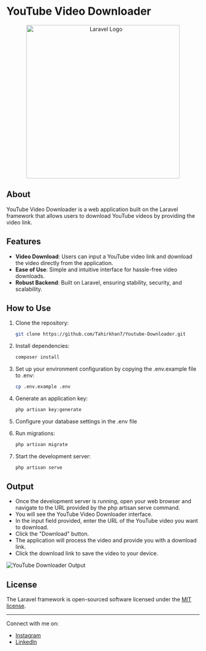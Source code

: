 # YouTube Video Downloader

<p align="center">
  <img src="https://raw.githubusercontent.com/laravel/art/master/logo-lockup/5%20SVG/2%20CMYK/1%20Full%20Color/laravel-logolockup-cmyk-red.svg" width="400" alt="Laravel Logo">
</p>

## About

YouTube Video Downloader is a web application built on the Laravel framework that allows users to download YouTube videos by providing the video link.

## Features

- **Video Download**: Users can input a YouTube video link and download the video directly from the application.
- **Ease of Use**: Simple and intuitive interface for hassle-free video downloads.
- **Robust Backend**: Built on Laravel, ensuring stability, security, and scalability.

## How to Use

1. Clone the repository:

   ```bash
   git clone https://github.com/Tahirkhan7/Youtube-Downloader.git

2. Install dependencies:

   ```bash
   composer install

3. Set up your environment configuration by copying the .env.example file to .env:

    ```bash
   cp .env.example .env

4. Generate an application key:

   ```bash
   php artisan key:generate

5. Configure your database settings in the .env file

6. Run migrations:

    ```bash
   php artisan migrate

7. Start the development server:

    ```bash
   php artisan serve

## Output
- Once the development server is running, open your web browser and navigate to the URL provided by the php artisan serve command.
- You will see the YouTube Video Downloader interface.
- In the input field provided, enter the URL of the YouTube video you want to download.
- Click the "Download" button.
- The application will process the video and provide you with a download link.
- Click the download link to save the video to your device.

![YouTube Downloader Output](public/ytd.png)

## License

The Laravel framework is open-sourced software licensed under the [MIT license](https://opensource.org/licenses/MIT).

---

Connect with me on:
- [Instagram](https://www.instagram.com/taahirkhann)
- [LinkedIn](https://www.linkedin.com/in/tahirkhan7)
